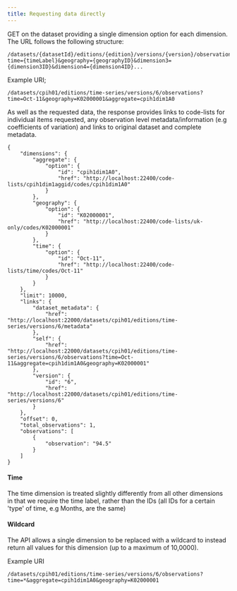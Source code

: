 ```yaml
---
title: Requesting data directly
---
```


GET on the dataset providing a single dimension option for each dimension. The URL follows the following structure:    

    /datasets/{datasetId}/editions/{edition}/versions/{version}/observations?time={timeLabel}&geography={geographyID}&dimension3={dimension3ID}&dimension4={dimension4ID}...

Example URI;

    /datasets/cpih01/editions/time-series/versions/6/observations?time=Oct-11&geography=K02000001&aggregate=cpih1dim1A0



As well as the requested data, the response provides links to code-lists for individual items requested, any observation level metadata/information (e.g coefficients of variation) and links to original dataset and complete metadata.

    {
        "dimensions": {
            "aggregate": {
                "option": {
                    "id": "cpih1dim1A0",
                    "href": "http://localhost:22400/code-lists/cpih1dim1aggid/codes/cpih1dim1A0"
                }
            },
            "geography": {
                "option": {
                    "id": "K02000001",
                    "href": "http://localhost:22400/code-lists/uk-only/codes/K02000001"
                }
            },
            "time": {
                "option": {
                    "id": "Oct-11",
                    "href": "http://localhost:22400/code-lists/time/codes/Oct-11"
                }
            }
        },
        "limit": 10000,
        "links": {
            "dataset_metadata": {
                "href": "http://localhost:22000/datasets/cpih01/editions/time-series/versions/6/metadata"
            },
            "self": {
                "href": "http://localhost:22000/datasets/cpih01/editions/time-series/versions/6/observations?time=Oct-11&aggregate=cpih1dim1A0&geography=K02000001"
            },
            "version": {
                "id": "6",
                "href": "http://localhost:22000/datasets/cpih01/editions/time-series/versions/6"
            }
        },
        "offset": 0,
        "total_observations": 1,
        "observations": [
            {
                "observation": "94.5"
            }
        ]
    }

  
#### Time
The time dimension is treated slightly differently from all other dimensions in that we require the time label, rather than the IDs (all IDs for a certain 'type' of time, e.g Months, are the same)

#### Wildcard
The API allows a single dimension to be replaced with a wildcard to instead return all values for this dimension (up to a maximum of 10,0000).

Example URI

    /datasets/cpih01/editions/time-series/versions/6/observations?time=*&aggregate=cpih1dim1A0&geography=K02000001